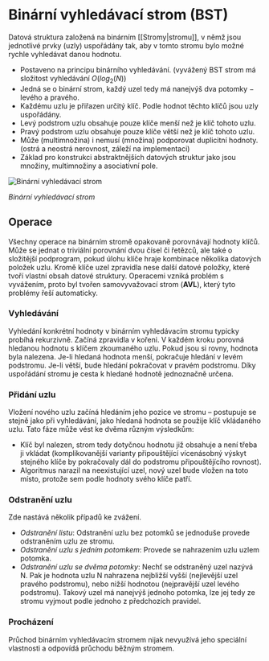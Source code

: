 # Binární vyhledávací strom (BST)

Datová struktura založená na binárním [[Stromy|stromu]], v němž jsou jednotlivé prvky (uzly) uspořádány tak, aby v tomto stromu bylo možné rychle vyhledávat danou hodnotu.

- Postaveno na principu binárního vyhledávání. (vyvážený BST strom má složitost vyhledávání $O(log_2(N))$
- Jedná se o binární strom, každý uzel tedy má nanejvýš dva potomky − levého a pravého.
- Každému uzlu je přiřazen určitý klíč. Podle hodnot těchto klíčů jsou uzly uspořádány.
- Levý podstrom uzlu obsahuje pouze klíče menší než je klíč tohoto uzlu.
- Pravý podstrom uzlu obsahuje pouze klíče větší než je klíč tohoto uzlu.
- Může (multimnožina) i nemusí (množina) podporovat duplicitní hodnoty. (ostrá a neostrá nerovnost, záleží na implementaci)
- Základ pro konstrukci abstraktnějších datových struktur jako jsou množiny, multimnožiny a asociativní pole.

![Binární vyhledávací strom](30_bst.png)

_Binární vyhledávací strom_

## Operace

Všechny operace na binárním stromě opakovaně porovnávají hodnoty klíčů. Může se jednat o triviální porovnání dvou čísel či řetězců, ale také o složitější podprogram, pokud úlohu klíče hraje kombinace několika datových položek uzlu. Kromě klíče uzel zpravidla nese další datové položky, které tvoří vlastní obsah datové struktury. Operacemi vzniká problém s vyvážením, proto byl tvořen samovyvažovací strom (**AVL**), který tyto problémy řeší automaticky.

### Vyhledávání

Vyhledání konkrétní hodnoty v binárním vyhledávacím stromu typicky probíhá rekurzivně. Začíná zpravidla v kořeni. V každém kroku porovná hledanou hodnotu s klíčem zkoumaného uzlu. Pokud jsou si rovny, hodnota byla nalezena. Je-li hledaná hodnota menší, pokračuje hledání v levém podstromu. Je-li větší, bude hledání pokračovat v pravém podstromu. Díky uspořádání stromu je cesta k hledané hodnotě jednoznačně určena.

### Přidání uzlu

Vložení nového uzlu začíná hledáním jeho pozice ve stromu – postupuje se stejně jako při vyhledávání, jako hledaná hodnota se použije klíč vkládaného uzlu. Tato fáze může vést ke dvěma různým výsledkům:

- Klíč byl nalezen, strom tedy dotyčnou hodnotu již obsahuje a není třeba ji vkládat (komplikovanější varianty připouštějící vícenásobný výskyt stejného klíče by pokračovaly dál do podstromu připouštějícího rovnost).
- Algoritmus narazil na neexistující uzel, nový uzel bude vložen na toto místo, protože sem podle hodnoty svého klíče patří.

### Odstranění uzlu

Zde nastává několik případů ke zvážení.

- _Odstranění listu_: Odstranění uzlu bez potomků se jednoduše provede odstraněním uzlu ze stromu.
- _Odstranění uzlu s jedním potomkem_: Provede se nahrazením uzlu uzlem potomka.
- _Odstranění uzlu se dvěma potomky_: Nechť se odstraněný uzel nazývá N. Pak je hodnota uzlu N nahrazena nejbližší vyšší (nejlevější uzel pravého podstromu), nebo nižší hodnotou (nejpravější uzel levého podstromu). Takový uzel má nanejvýš jednoho potomka, lze jej tedy ze stromu vyjmout podle jednoho z předchozích pravidel.

### Procházení

Průchod binárním vyhledávacím stromem nijak nevyužívá jeho speciální vlastnosti a odpovídá průchodu běžným stromem. 
